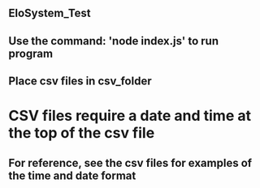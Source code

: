 ## EloSystem_Test
## Use the command: 'node index.js' to run program
## Place csv files in csv_folder

# CSV files require a date and time at the top of the csv file
## For reference, see the csv files for examples of the time and date format


